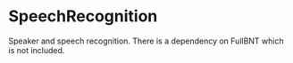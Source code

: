 SpeechRecognition
=================

Speaker and speech recognition. There is a dependency on FullBNT which is not included. 
